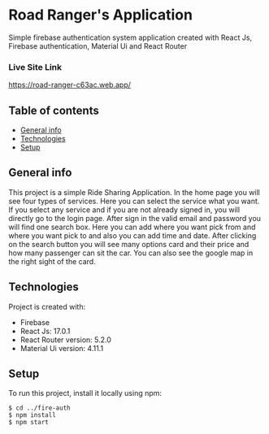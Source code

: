 # Road Ranger's Application
Simple firebase authentication system application created with React Js, Firebase authentication,  Material Ui and React Router

### Live Site Link 
https://road-ranger-c63ac.web.app/

## Table of contents
* [General info](#general-info)
* [Technologies](#technologies)
* [Setup](#setup)

## General info
This project is a simple Ride Sharing Application. In the home page you will see four types of services. Here you can select the service what you want. If you select any service and if you are not already signed in, you will directly go to the login page. After sign in the valid email and password you will find one search box. Here you can add where you want pick from and where you want pick to and also you can add time and date. After clicking on the search button you will see many options card and their price and how many passenger can sit the car. You can also see the google map in the right sight of the card.     
	
## Technologies
Project is created with:
* Firebase
* React Js: 17.0.1
* React Router version: 5.2.0
* Material Ui version: 4.11.1
	
## Setup
To run this project, install it locally using npm:

```
$ cd ../fire-auth
$ npm install
$ npm start
```